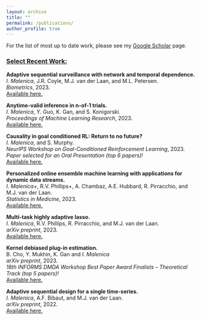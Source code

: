 ```yaml
---
layout: archive
title: ""
permalink: /publications/
author_profile: true
---
```


For the list of most up to date work, please see my [Google Scholar](https://scholar.google.com/citations?hl=en&user=kysY8qoAAAAJ&view_op=list_works&sortby=pubdate) page.

### <ins>Select Recent Work:<ins>


**Adaptive sequential surveillance with network and temporal dependence.** <br> 
*I. Malenica*, J.R. Coyle, M.J. van der Laan, and M.L. Petersen. <br>
*Biometrics*, 2023.<br>
[Available here.](https://arxiv.org/abs/2212.02422)



**Anytime-valid inference in n-of-1 trials.** <br> 
*I. Malenica*, Y. Guo, K. Gan, and S. Konigorski. <br>
*Proceedings of Machine Learning Research*, 2023.<br>
[Available here.](https://proceedings.mlr.press/v225/malenica23a.html) 



**Causality in goal conditioned RL: Return to no future?** <br> 
*I. Malenica*, and S. Murphy.<br>
*NeurIPS Workshop on Goal-Conditioned Reinforcement Learning*, 2023.<br>
*Paper selected for an Oral Presentation (top 6 papers)!* <br>
[Available here.](https://openreview.net/forum?id=HJNo1kGVQz)



**Personalized online ensemble machine learning with applications for dynamic data streams.** <br> 
*I. Malenica+*, R.V. Phillips+, A. Chambaz, A.E. Hubbard, R. Pirracchio, and M.J. van der Laan.<br>
*Statistics in Medicine*, 2023.<br>
[Available here.](https://onlinelibrary.wiley.com/doi/abs/10.1002/sim.9655)



**Multi-task highly adaptive lasso.** <br> 
*I. Malenica*, R.V. Phillips, R. Pirracchio, and M.J. van der Laan.<br>
*arXiv preprint*, 2023.<br>
[Available here.](https://arxiv.org/abs/2301.12029)



**Kernel debiased plug-in estimation.** <br> 
B. Cho, Y. Mukhin, K. Gan and *I. Malenica* <br>
*arXiv preprint*, 2023.<br>
*18th INFORMS DMDA Workshop Best Paper Award Finalists – Theoretical Track (top 5 papers)!* \
[Available here.](https://arxiv.org/abs/2306.08598)




**Adaptive sequential design for a single time-series.** <br> 
*I. Malenica*, A.F. Bibaut, and M.J. van der Laan.<br>
*arXiv preprint*, 2022.<br>
[Available here.](https://arxiv.org/abs/2102.00102)




